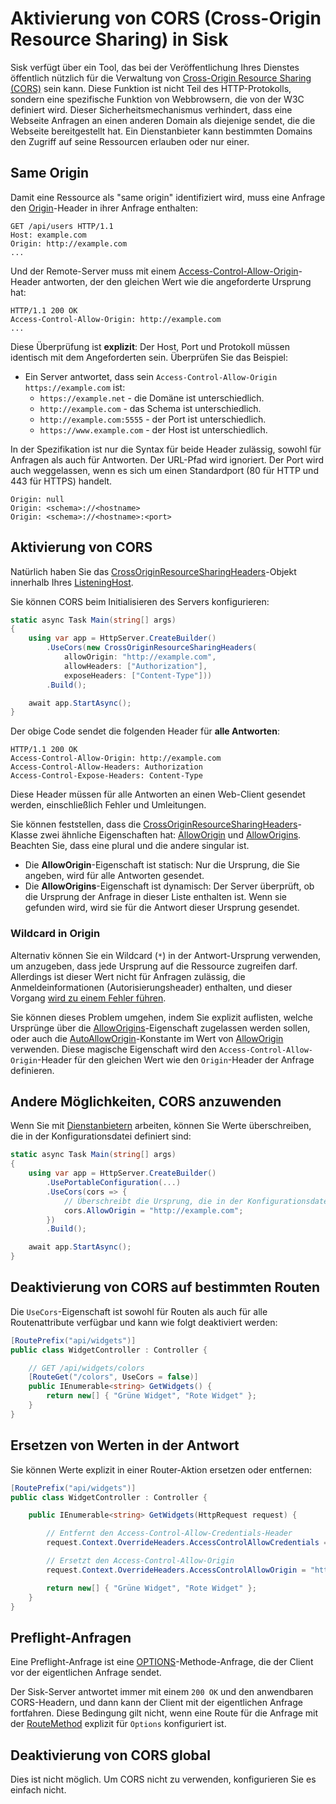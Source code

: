 # Aktivierung von CORS (Cross-Origin Resource Sharing) in Sisk

Sisk verfügt über ein Tool, das bei der Veröffentlichung Ihres Dienstes öffentlich nützlich für die Verwaltung von [Cross-Origin Resource Sharing (CORS)](https://developer.mozilla.org/en-US/docs/Web/HTTP/Guides/CORS) sein kann. Diese Funktion ist nicht Teil des HTTP-Protokolls, sondern eine spezifische Funktion von Webbrowsern, die von der W3C definiert wird. Dieser Sicherheitsmechanismus verhindert, dass eine Webseite Anfragen an einen anderen Domain als diejenige sendet, die die Webseite bereitgestellt hat. Ein Dienstanbieter kann bestimmten Domains den Zugriff auf seine Ressourcen erlauben oder nur einer.

## Same Origin

Damit eine Ressource als "same origin" identifiziert wird, muss eine Anfrage den [Origin](https://developer.mozilla.org/en-US/docs/Web/HTTP/Reference/Headers/Origin)-Header in ihrer Anfrage enthalten:

```http
GET /api/users HTTP/1.1
Host: example.com
Origin: http://example.com
...
```

Und der Remote-Server muss mit einem [Access-Control-Allow-Origin](https://developer.mozilla.org/en-US/docs/Web/HTTP/Headers/Access-Control-Allow-Origin)-Header antworten, der den gleichen Wert wie die angeforderte Ursprung hat:

```http
HTTP/1.1 200 OK
Access-Control-Allow-Origin: http://example.com
...
```

Diese Überprüfung ist **explizit**: Der Host, Port und Protokoll müssen identisch mit dem Angeforderten sein. Überprüfen Sie das Beispiel:

- Ein Server antwortet, dass sein `Access-Control-Allow-Origin` `https://example.com` ist:
    - `https://example.net` - die Domäne ist unterschiedlich.
    - `http://example.com` - das Schema ist unterschiedlich.
    - `http://example.com:5555` - der Port ist unterschiedlich.
    - `https://www.example.com` - der Host ist unterschiedlich.

In der Spezifikation ist nur die Syntax für beide Header zulässig, sowohl für Anfragen als auch für Antworten. Der URL-Pfad wird ignoriert. Der Port wird auch weggelassen, wenn es sich um einen Standardport (80 für HTTP und 443 für HTTPS) handelt.

```http
Origin: null
Origin: <schema>://<hostname>
Origin: <schema>://<hostname>:<port>
```

## Aktivierung von CORS

Natürlich haben Sie das [CrossOriginResourceSharingHeaders](/api/Sisk.Core.Entity.CrossOriginResourceSharingHeaders)-Objekt innerhalb Ihres [ListeningHost](/api/Sisk.Core.Http.ListeningHost).

Sie können CORS beim Initialisieren des Servers konfigurieren:

```csharp
static async Task Main(string[] args)
{
    using var app = HttpServer.CreateBuilder()
        .UseCors(new CrossOriginResourceSharingHeaders(
            allowOrigin: "http://example.com",
            allowHeaders: ["Authorization"],
            exposeHeaders: ["Content-Type"]))
        .Build();

    await app.StartAsync();
}
```

Der obige Code sendet die folgenden Header für **alle Antworten**:

```http
HTTP/1.1 200 OK
Access-Control-Allow-Origin: http://example.com
Access-Control-Allow-Headers: Authorization
Access-Control-Expose-Headers: Content-Type
```

Diese Header müssen für alle Antworten an einen Web-Client gesendet werden, einschließlich Fehler und Umleitungen.

Sie können feststellen, dass die [CrossOriginResourceSharingHeaders](/api/Sisk.Core.Entity.CrossOriginResourceSharingHeaders)-Klasse zwei ähnliche Eigenschaften hat: [AllowOrigin](/api/Sisk.Core.Entity.CrossOriginResourceSharingHeaders.AllowOrigin) und [AllowOrigins](/api/Sisk.Core.Entity.CrossOriginResourceSharingHeaders.AllowOrigins). Beachten Sie, dass eine plural und die andere singular ist.

- Die **AllowOrigin**-Eigenschaft ist statisch: Nur die Ursprung, die Sie angeben, wird für alle Antworten gesendet.
- Die **AllowOrigins**-Eigenschaft ist dynamisch: Der Server überprüft, ob die Ursprung der Anfrage in dieser Liste enthalten ist. Wenn sie gefunden wird, wird sie für die Antwort dieser Ursprung gesendet.

### Wildcard in Origin

Alternativ können Sie ein Wildcard (`*`) in der Antwort-Ursprung verwenden, um anzugeben, dass jede Ursprung auf die Ressource zugreifen darf. Allerdings ist dieser Wert nicht für Anfragen zulässig, die Anmeldeinformationen (Autorisierungsheader) enthalten, und dieser Vorgang [wird zu einem Fehler führen](https://developer.mozilla.org/en-US/docs/Web/HTTP/Guides/CORS/Errors/CORSNotSupportingCredentials).

Sie können dieses Problem umgehen, indem Sie explizit auflisten, welche Ursprünge über die [AllowOrigins](/api/Sisk.Core.Entity.CrossOriginResourceSharingHeaders.AllowOrigins)-Eigenschaft zugelassen werden sollen, oder auch die [AutoAllowOrigin](/api/Sisk.Core.Entity.CrossOriginResourceSharingHeaders.AutoAllowOrigin)-Konstante im Wert von [AllowOrigin](/api/Sisk.Core.Entity.CrossOriginResourceSharingHeaders.AllowOrigin) verwenden. Diese magische Eigenschaft wird den `Access-Control-Allow-Origin`-Header für den gleichen Wert wie den `Origin`-Header der Anfrage definieren.

## Andere Möglichkeiten, CORS anzuwenden

Wenn Sie mit [Dienstanbietern](/docs/extensions/service-providers) arbeiten, können Sie Werte überschreiben, die in der Konfigurationsdatei definiert sind:

```csharp
static async Task Main(string[] args)
{
    using var app = HttpServer.CreateBuilder()
        .UsePortableConfiguration(...)
        .UseCors(cors => {
            // Überschreibt die Ursprung, die in der Konfigurationsdatei definiert ist.
            cors.AllowOrigin = "http://example.com";
        })
        .Build();

    await app.StartAsync();
}
```

## Deaktivierung von CORS auf bestimmten Routen

Die `UseCors`-Eigenschaft ist sowohl für Routen als auch für alle Routenattribute verfügbar und kann wie folgt deaktiviert werden:

```csharp
[RoutePrefix("api/widgets")]
public class WidgetController : Controller {

    // GET /api/widgets/colors
    [RouteGet("/colors", UseCors = false)]
    public IEnumerable<string> GetWidgets() {
        return new[] { "Grüne Widget", "Rote Widget" };
    }
}
```

## Ersetzen von Werten in der Antwort

Sie können Werte explizit in einer Router-Aktion ersetzen oder entfernen:

```csharp
[RoutePrefix("api/widgets")]
public class WidgetController : Controller {

    public IEnumerable<string> GetWidgets(HttpRequest request) {

        // Entfernt den Access-Control-Allow-Credentials-Header
        request.Context.OverrideHeaders.AccessControlAllowCredentials = string.Empty;

        // Ersetzt den Access-Control-Allow-Origin
        request.Context.OverrideHeaders.AccessControlAllowOrigin = "https://contorso.com";

        return new[] { "Grüne Widget", "Rote Widget" };
    }
}
```

## Preflight-Anfragen

Eine Preflight-Anfrage ist eine [OPTIONS](https://developer.mozilla.org/en-US/docs/Web/HTTP/Reference/Methods/OPTIONS)-Methode-Anfrage, die der Client vor der eigentlichen Anfrage sendet.

Der Sisk-Server antwortet immer mit einem `200 OK` und den anwendbaren CORS-Headern, und dann kann der Client mit der eigentlichen Anfrage fortfahren. Diese Bedingung gilt nicht, wenn eine Route für die Anfrage mit der [RouteMethod](/api/Sisk.Core.Routing.RouteMethod) explizit für `Options` konfiguriert ist.

## Deaktivierung von CORS global

Dies ist nicht möglich. Um CORS nicht zu verwenden, konfigurieren Sie es einfach nicht.